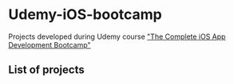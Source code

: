 # Udemy-iOS-bootcamp
Projects developed during Udemy course ["The Complete iOS App Development Bootcamp"](https://www.udemy.com/course/ios-13-app-development-bootcamp/)

## List of projects
